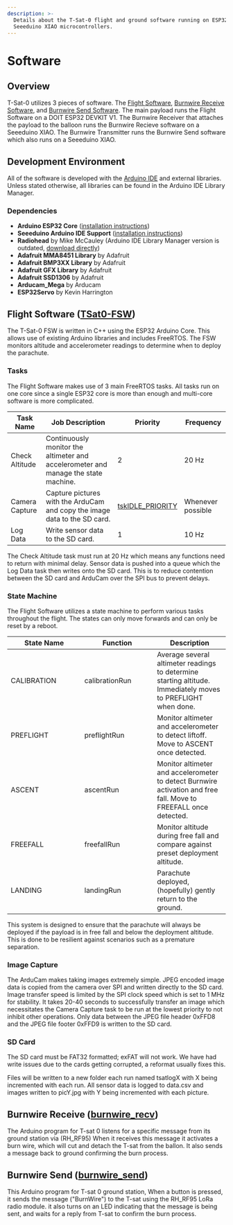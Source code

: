 ```yaml
---
description: >-
  Details about the T-Sat-0 flight and ground software running on ESP32 and
  Seeeduino XIAO microcontrollers.
---
```


# Software

## Overview

T-Sat-0 utilizes 3 pieces of software. The [Flight Software](software.md#flight-software-tsat0-fsw), [Burnwire Receive Software](software.md#burnwire-receive-burnwire_recv), and [Burnwire Send Software](software.md#burnwire-send-burnwire_send). The main payload runs the Flight Software on a DOIT ESP32 DEVKIT V1. The Burnwire Receiver that attaches the payload to the balloon runs the Burnwire Recieve software on a Seeeduino XIAO. The Burnwire Transmitter runs the Burnwire Send software which also runs on a Seeeduino XIAO.

## Development Environment

All of the software is developed with the [Arduino IDE](https://www.arduino.cc/en/software/) and external libraries. Unless stated otherwise, all libraries can be found in the Arduino IDE Library Manager.

### Dependencies

* **Arduino ESP32 Core** ([installation instructions](https://docs.espressif.com/projects/arduino-esp32/en/latest/installing.html))
* **Seeeduino Arduino IDE Support** ([installation instructions](https://wiki.seeedstudio.com/Seeed_Arduino_Boards/))
* **Radiohead** by Mike McCauley (Arduino IDE Library Manager version is outdated, [download directly](http://www.airspayce.com/mikem/arduino/RadioHead/))
* **Adafruit MMA8451 Library** by Adafruit
* **Adafruit BMP3XX Library** by Adafruit
* **Adafruit GFX Library** by Adafruit
* **Adafruit SSD1306** by Adafruit
* **Arducam\_Mega** by Arducam
* **ESP32Servo** by Kevin Harrington

## Flight Software ([TSat0-FSW](https://github.com/UCF-Knights-Satellite-Club/Tethered-Sat-0/blob/main/software/TSat0-FSW/TSat0-FSW.ino))

The T-Sat-0 FSW is written in C++ using the ESP32 Arduino Core. This allows use of existing Arduino libraries and includes FreeRTOS. The FSW monitors altitude and accelerometer readings to determine when to deploy the parachute.

### Tasks

The Flight Software makes use of 3 main FreeRTOS tasks. All tasks run on one core since a single ESP32 core is more than enough and multi-core software is more complicated.

| Task Name      | Job Description                                                                    | Priority                                                                                                                       | Frequency         |
| -------------- | ---------------------------------------------------------------------------------- | ------------------------------------------------------------------------------------------------------------------------------ | ----------------- |
| Check Altitude | Continuously monitor the altimeter and accelerometer and manage the state machine. | 2                                                                                                                              | 20 Hz             |
| Camera Capture | Capture pictures with the ArduCam and copy the image data to the SD card.          | [tskIDLE\_PRIORITY](https://www.freertos.org/Documentation/02-Kernel/02-Kernel-features/01-Tasks-and-co-routines/15-Idle-task) | Whenever possible |
| Log Data       | Write sensor data to the SD card.                                                  | 1                                                                                                                              | 10 Hz             |

The Check Altitude task must run at 20 Hz which means any functions need to return with minimal delay. Sensor data is pushed into a queue which the Log Data task then writes onto the SD card. This is to reduce contention between the SD card and ArduCam over the SPI bus to prevent delays.

### State Machine

The Flight Software utilizes a state machine to perform various tasks throughout the flight. The states can only move forwards and can only be reset by a reboot.

<table><thead><tr><th width="154">State Name</th><th width="151.5">Function</th><th>Description</th></tr></thead><tbody><tr><td>CALIBRATION</td><td>calibrationRun</td><td>Average several altimeter readings to determine starting altitude. Immediately moves to PREFLIGHT when done.</td></tr><tr><td>PREFLIGHT</td><td>preflightRun</td><td>Monitor altimeter and accelerometer to detect liftoff. Move to ASCENT once detected.</td></tr><tr><td>ASCENT</td><td>ascentRun</td><td>Monitor altimeter and accelerometer to detect Burnwire activation and free fall. Move to FREEFALL once detected.</td></tr><tr><td>FREEFALL</td><td>freefallRun</td><td>Monitor altitude during free fall and compare against preset deployment altitude.</td></tr><tr><td>LANDING</td><td>landingRun</td><td>Parachute deployed, (hopefully) gently return to the ground.</td></tr></tbody></table>

This system is designed to ensure that the parachute will always be deployed if the payload is in free fall and below the deployment altitude. This is done to be resilient against scenarios such as a premature separation.

### Image Capture

The ArduCam makes taking images extremely simple. JPEG encoded image data is copied from the camera over SPI and written directly to the SD card. Image transfer speed is limited by the SPI clock speed which is set to 1 MHz for stability. It takes 20-40 seconds to successfully transfer an image which necessitates the Camera Capture task to be run at the lowest priority to not inhibit other operations. Only data between the JPEG file header 0xFFD8 and the JPEG file footer 0xFFD9 is written to the SD card.

### SD Card

The SD card must be FAT32 formatted; exFAT will not work. We have had write issues due to the cards getting corrupted, a reformat usually fixes this.

Files will be written to a new folder each run named tsatlogX with X being incremented with each run. All sensor data is logged to data.csv and images written to picY.jpg with Y being incremented with each picture.

## Burnwire Receive ([burnwire\_recv](https://github.com/UCF-Knights-Satellite-Club/Tethered-Sat-0/blob/main/software/burnwire_recv/burnwire_recv.ino))

The Arduino program for T-sat 0 listens for a specific message from its ground station via (RH\_RF95) When it receives this message it activates a burn wire, which will cut and detach the T-sat from the ballon. It also sends a message back to ground confirming the burn process.

## Burnwire Send ([burnwire\_send](https://github.com/UCF-Knights-Satellite-Club/Tethered-Sat-0/blob/main/software/burnwire_send/burnwire_send.ino))

This Arduino program for T-sat 0 ground station, When a button is pressed, it sends the message ("BurnWire") to the T-sat using the RH\_RF95 LoRa radio module. it also turns on an LED indicating that the message is being sent, and waits for a reply from T-sat to confirm the burn process.&#x20;

